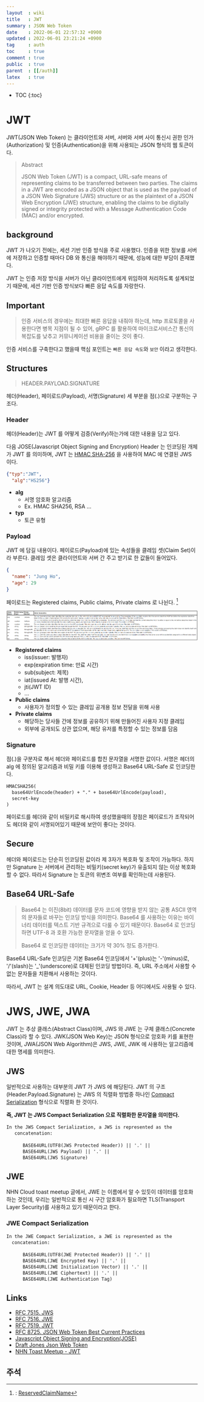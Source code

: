 ```yaml
---
layout  : wiki
title   : JWT
summary : JSON Web Token
date    : 2022-06-01 22:57:32 +0900
updated : 2022-06-01 23:21:24 +0900
tag     : auth
toc     : true
comment : true
public  : true
parent  : [[/auth]]
latex   : true
---
```

* TOC
{:toc}

# JWT

JWT(JSON Web Token) 는 클라이언트와 서버, 서버와 서버 사이 통신시 권한 인가(Authorization) 및 인증(Authentication)을 위해 사용되는 JSON 형식의 웹 토큰이다.

> Abstract
>
> JSON Web Token (JWT) is a compact, URL-safe means of representing
claims to be transferred between two parties.  The claims in a JWT
are encoded as a JSON object that is used as the payload of a JSON
Web Signature (JWS) structure or as the plaintext of a JSON Web
Encryption (JWE) structure, enabling the claims to be digitally
signed or integrity protected with a Message Authentication Code
(MAC) and/or encrypted.

## background

JWT 가 나오기 전에는, 세션 기반 인증 방식을 주로 사용했다. 인증을 위한 정보를 서버에 저장하고 인증할 때마다 DB 와 통신을 해야하기 때문에, 성능에 대한 부담이 존재했다.

JWT 는 인증 저장 방식을 서버가 아닌 클라이언트에게 위임하여 처리하도록 설계되었기 때문에, 세션 기반 인증 방식보다 빠른 응답 속도를 자랑한다.

## Important

> 인증 서비스의 경우에는 최대한 빠른 응답을 내줘야 하는데, http 프로토콜을 사용한다면 병목 지점이 될 수 있어, gRPC 를 활용하여 마이크로서비스간 통신의 복잡도를 낮추고 커뮤니케이션 비용을 줄이는 것이 좋다.

인증 서비스를 구축한다고 했을때 핵심 포인트는 `빠른 응답 속도`와 `보안` 이라고 생각한다.

## Structures

> HEADER.PAYLOAD.SIGNATURE

헤더(Header), 페이로드(Payload), 서명(Signature) 세 부분을 점(.)으로 구분하는 구조다.

### Header

헤더(Header)는 JWT 를 어떻게 검증(Verify)하는가에 대한 내용을 담고 있다.

다음 JOSE(Javascript Object Signing and Encryption) Header 는 인코딩된 개체가 JWT 를 의미하며, JWT 는 [HMAC SHA-256](https://baekjungho.github.io/wiki/auth/auth-hmac/) 을 사용하여 MAC 에 연결된 JWS 이다.

```json
{"typ":"JWT",
  "alg":"HS256"}
```

- __alg__
  - 서명 암호화 알고리즘
  - Ex. HMAC SHA256, RSA ... 
- __typ__
  - 토큰 유형

### Payload

JWT 에 담길 내용이다. 페이로드(Payload)에 있는 속성들을 클레임 셋(Claim Set)이라 부른다. 클레임 셋은 클라이언트와 서버 간 주고 받기로 한 값들이 들어있다.

```json
{
  "name": "Jung Ho",
  "age": 29
}
```

페이로드는 Registered claims, Public claims, Private claims 로 나뉜다. [^claims]

![](/resource/wiki/auth-jwt/claims.png)

- __Registered claims__
  - iss(issuer: 발행자)
  - exp(expiration time: 만료 시간)
  - sub(subject: 제목)
  - iat(issued At: 발행 시간),
  - jti(JWT ID)
  - ...
- __Public claims__
  - 사용자가 정의할 수 있는 클레임 공개용 정보 전달을 위해 사용
- __Private claims__
  - 해당하는 당사들 간에 정보를 공유하기 위해 만들어진 사용자 지정 클레임
  - 외부에 공개되도 상관 없으며, 해당 유저를 특정할 수 있는 정보를 담음

### Signature

점(.)을 구분자로 해서 헤더와 페이로드를 합친 문자열을 서명한 값이다. 서명은 헤더의 alg 에 정의된 알고리즘과 비밀 키를 이용해 생성하고 Base64 URL-Safe 로 인코딩한다.

```idle
HMACSHA256(
  base64UrlEncode(header) + "." + base64UrlEncode(payload),
  secret-key
)
```

페이로드를 헤더와 같이 비밀키로 해시하여 생성했을때의 장점은 페이로드가 조작되어도 헤더와 같이 서명되어있기 때문에 보안이 좋다는 것이다.

## Secure

헤더와 페이로드는 단순히 인코딩된 값이라 제 3자가 복호화 및 조작이 가능하다. 하지만 Signature 는 서버에서 관리하는 비밀키(secret key)가 유출되지 않는 이상 복호화할 수 없다. 따라서 Signature 는 토큰의 위변조 여부를 확인하는데 사용된다.

## Base64 URL-Safe

> Base64 는 이진(8bit) 데이터를 문자 코드에 영향을 받지 않는 공통 ASCII 영역의 문자들로 바꾸는 인코딩 방식을 의미한다. Base64 를 사용하는 이유는 바이너리 데이터를 텍스트 기반 규격으로 다룰 수 있기 때문이다.
> Base64 로 인코딩 하면 UTF-8 과 호환 가능한 문자열을 얻을 수 있다.
> 
> Base64 로 인코딩한 데이터는 크기가 약 30% 정도 증가한다.

Base64 URL-Safe 인코딩은 기본 Base64 인코딩에서 '+'(plus)는 '-'(minus)로, '/'(slash)는 '_'(underscore)로 대체된 인코딩 방법이다. 즉, URL 주소에서 사용할 수 없는 문자들을 치환해서 사용하는 것이다.

따라서, JWT 는 설계 의도대로 URL, Cookie, Header 등 어디에서도 사용될 수 있다.

# JWS, JWE, JWA

JWT 는 추상 클래스(Abstract Class)이며, JWS 와 JWE 는 구체 클래스(Concrete Class)라 할 수 있다. 
JWK(JSON Web Key)는 JSON 형식으로 암호화 키를 표현한 것이며, JWA(JSON Web Algorithm)은 JWS, JWE, JWK 에 사용하는 알고리즘에 대한 명세를 의미한다.

## JWS

일반적으로 사용하는 대부분의 JWT 가 JWS 에 해당된다. JWT 의 구조(Header.Payload.Signature) 는 JWS 의 직렬화 방법중 하나인 [Compact Serialization](https://datatracker.ietf.org/doc/html/rfc7515#section-3.1) 형식으로 직렬화 한 것이다.

__즉, JWT 는 JWS Compact Serialization 으로 직렬화한 문자열을 의미한다.__

```idle
In the JWS Compact Serialization, a JWS is represented as the
   concatenation:

      BASE64URL(UTF8(JWS Protected Header)) || '.' ||
      BASE64URL(JWS Payload) || '.' ||
      BASE64URL(JWS Signature)
```

## JWE

NHN Cloud toast meetup 글에서, JWE 는 이름에서 알 수 있듯이 데이터를 암호화하는 것인데, 우리는 일반적으로 통신 시 구간 암호화가 필요하면 TLS(Transport Layer Security)를 사용하고 있기 때문이라고 한다.

### JWE Compact Serialization

```idle
In the JWE Compact Serialization, a JWE is represented as the
  concatenation:

      BASE64URL(UTF8(JWE Protected Header)) || '.' ||
      BASE64URL(JWE Encrypted Key) || '.' ||
      BASE64URL(JWE Initialization Vector) || '.' ||
      BASE64URL(JWE Ciphertext) || '.' ||
      BASE64URL(JWE Authentication Tag)
```

## Links

- [RFC 7515. JWS](https://datatracker.ietf.org/doc/html/rfc7515)
- [RFC 7516. JWE](https://datatracker.ietf.org/doc/html/rfc7516)
- [RFC 7519. JWT](https://datatracker.ietf.org/doc/html/rfc7519)
- [RFC 8725. JSON Web Token Best Current Practices](https://datatracker.ietf.org/doc/html/rfc8725)
- [Javascript Object Signing and Encryption(JOSE)](https://jose.readthedocs.io/en/latest/)
- [Draft Jones Json Web Token](https://openid.net/specs/draft-jones-json-web-token-07.html)
- [NHN Toast Meetup - JWT](https://meetup.toast.com/posts/239)

## 주석

[^claims]: : [ReservedClaimName](https://openid.net/specs/draft-jones-json-web-token-07.html#ReservedClaimName)